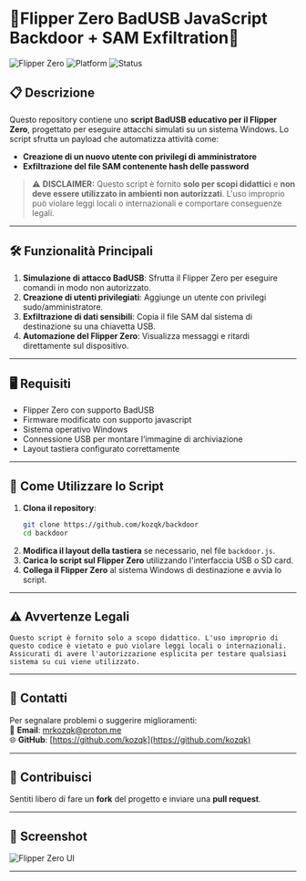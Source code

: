 # 👿**Flipper Zero BadUSB JavaScript Backdoor + SAM Exfiltration**🐬

![Flipper Zero](https://img.shields.io/badge/device-Flipper%20Zero-orange?style=flat-square) ![Platform](https://img.shields.io/badge/platform-Windows-blue?style=flat-square)  ![Status](https://img.shields.io/badge/status-educational-lightgrey?style=flat-square)  

## 📋 **Descrizione**  
Questo repository contiene uno **script BadUSB educativo per il Flipper Zero**, progettato per eseguire attacchi simulati su un sistema Windows. Lo script sfrutta un payload che automatizza attività come:   
- **Creazione di un nuovo utente con privilegi di amministratore**  
- **Exfiltrazione del file SAM contenente hash delle password**  

> ⚠️ **DISCLAIMER:** Questo script è fornito **solo per scopi didattici** e **non deve essere utilizzato in ambienti non autorizzati**. L'uso improprio può violare leggi locali o internazionali e comportare conseguenze legali.

---

## 🛠️ **Funzionalità Principali**  
1. **Simulazione di attacco BadUSB**: Sfrutta il Flipper Zero per eseguire comandi in modo non autorizzato.  
2. **Creazione di utenti privilegiati**: Aggiunge un utente con privilegi sudo/amministratore.  
3. **Exfiltrazione di dati sensibili**: Copia il file SAM dal sistema di destinazione su una chiavetta USB.  
4. **Automazione del Flipper Zero**: Visualizza messaggi e ritardi direttamente sul dispositivo.  

---

## 🖥️ **Requisiti**  
- Flipper Zero con supporto BadUSB
- Firmware modificato con supporto javascript 
- Sistema operativo Windows  
- Connessione USB per montare l’immagine di archiviazione  
- Layout tastiera configurato correttamente  

---

## 🚀 **Come Utilizzare lo Script**  
1. **Clona il repository**:  
   ```bash
   git clone https://github.com/kozqk/backdoor
   cd backdoor
   ```
2. **Modifica il layout della tastiera** se necessario, nel file `backdoor.js`.  
3. **Carica lo script sul Flipper Zero** utilizzando l'interfaccia USB o SD card.  
4. **Collega il Flipper Zero** al sistema Windows di destinazione e avvia lo script.

---

## ⚠️ **Avvertenze Legali**  
```plaintext
Questo script è fornito solo a scopo didattico. L'uso improprio di questo codice è vietato e può violare leggi locali o internazionali. Assicurati di avere l'autorizzazione esplicita per testare qualsiasi sistema su cui viene utilizzato.
```

---

## 📝 **Contatti**  
Per segnalare problemi o suggerire miglioramenti:  
📧 **Email**: mrkozqk@proton.me  
🌐 **GitHub**: [https://github.com/kozqk](https://github.com/kozqk)  

---

## 🌟 **Contribuisci**  
Sentiti libero di fare un **fork** del progetto e inviare una **pull request**.  

---

## 📸 **Screenshot**  
![Flipper Zero UI](https://via.placeholder.com/800x400?text=Flipper+Zero+UI+Screenshot)  

---
